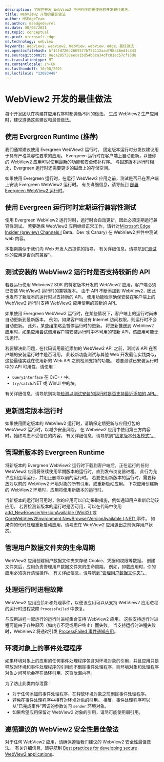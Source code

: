 ```yaml
---
description: 了解在开发 WebView2 应用程序时要使用的开发最佳做法。
title: WebView2 开发的最佳做法
author: MSEdgeTeam
ms.author: msedgedevrel
ms.date: 08/03/2021
ms.topic: conceptual
ms.prod: microsoft-edge
ms.technology: webview
keywords: WebView2、webview2、WebView、webview、edge、最佳做法
ms.openlocfilehash: bf14fd726c2669577b752112aadf98a36ed1c843
ms.sourcegitcommit: 0eca205728eeca1bd54b3ca34dfc81ec57cf16d8
ms.translationtype: MT
ms.contentlocale: zh-CN
ms.lasthandoff: 10/08/2021
ms.locfileid: "12083448"
---
```

# <a name="webview2-development-best-practices"></a>WebView2 开发的最佳做法

每个开发团队在构建其应用程序时都遵循不同的做法。  生成 WebView2 生产应用时，建议遵循这些建议和最佳做法。


## <a name="use-the-evergreen-runtime-recommended"></a>使用 Evergreen Runtime (推荐) 

我们通常建议使用 Evergreen WebView2 运行时。  固定版本运行时分发仅建议用于具有严格兼容性要求的应用。  Evergreen 运行时在客户端上自动更新，以便你的 WebView2 应用可以使用最新的功能和安全修补程序。  与固定版本运行时相比，Evergreen 运行时还需要更少的磁盘上的存储空间。

如果使用 Evergreen 运行时，在运行 WebView2 应用之前，测试是否已在客户端上安装 Evergreen WebView2 运行时。  有关详细信息，请导航到 [部署 Evergreen WebView2 运行时][Webview2ConceptsDistributionDeployingEvergreenWebview2Runtime]。


## <a name="run-compatibility-tests-regularly-when-using-the-evergreen-runtime"></a>使用 Evergreen 运行时时定期运行兼容性测试

使用 Evergreen WebView2 运行时时，运行时会自动更新，因此必须定期运行兼容性测试。  若要确保 WebView2 应用继续正常工作，请针对[Microsoft Edge Insider (preview) Channels (][MicrosoftedgeinsiderDownload] Beta、Dev 或 Canary) 在 WebView2 控件中测试 web 内容。

本指南类似于我们向 Web 开发人员提供的指导。  有关详细信息，请导航到["测试你的应用是否向前兼容"。][Webview2ConceptsDistributionStayCompatibleEvergreenMode]


## <a name="test-whether-newer-apis-are-supported-by-the-installed-webview2-runtime"></a>测试安装的 WebView2 运行时是否支持较新的 API

<!-- the main section about QueryInterface is in versioning.md; this section should be only a couple paragraphs -->

若要运行使用 Webview2 SDK 的特定版本开发的 WebView2 应用，客户端必须已安装 WebView2 运行时的兼容版本。  由于 API 不断添加到 WebView2，因此也发布了新版本的运行时以支持新的 API。  使用功能检测确保安装在客户端上的 WebView2 运行时支持 WebView2 应用使用的较新的 API。

如果使用 Evergreen WebView2 运行时，在某些情况下，客户端上的运行时尚未自动更新到最新版本。  例如，如果客户端没有 Internet 访问权限，则运行时不会自动更新。  此外，某些组策略会暂停运行时的更新。  将更新推送到 WebView2 应用时，如果应用尝试调用客户端安装运行时中不可用的较新 API，该应用可能无法运行。

若要解决此问题，在代码调用最近添加的 WebView2 API 之前，测试该 API 在客户端的安装运行时中是否可用。  此较新功能测试与其他 Web 开发最佳实践类似，这些最佳实践在使用新的 Web API 之前检测支持的功能。  若要测试已安装运行时中的 API 可用性，请使用：

*   `QueryInterface` 在 C/C++ 中。
*   `try/catch`.NET 或 WinUI 中的块。

有关详细信息，请导航到功能[检测以测试安装的运行时是否支持最近添加的 API。][Webview2ConceptsVersioningDetermineWebview2RuntimeRequirement]


## <a name="update-the-fixed-version-runtime"></a>更新固定版本运行时

如果使用固定版本的 WebView2 运行时，请确保定期更新与应用打包的 WebView2 运行时，以减少安全风险。  在 Webview2 应用中使用第三方内容时，始终考虑不受信任的内容。  有关详细信息，请导航到"[固定版本分发模式"。][Webview2ConceptsDistributionFixedVersionDistributionMode]


## <a name="manage-new-versions-of-the-evergreen-runtime"></a>管理新版本的 Evergreen Runtime

将新版本的 Evergreen WebView2 运行时下载到客户端后，正在运行的任何 WebView2 应用将继续使用早期版本的运行时，直到发布浏览器进程。  此行为允许应用连续运行，并阻止删除以前的运行时。  若要使用新版本的运行时，需要释放对以前的 WebView2 环境对象的所有引用，或重新启动应用。  下次应用创建新的 WebView2 环境时，应用将使用新版本的运行时。

当新版本的运行时可用时，你的应用可以自动采取措施，例如通知用户重新启动该应用。  若要检测新版本的运行时是否可用，可以在代码中使用 [add_NewBrowserVersionAvailable (Win32) ][Webview2ReferenceaddNewBrowserVersionAvailable] 或 [CoreWebView2Environment.NewBrowserVersionAvailable (.NET) ][Webview2ReferenceNewBrowserVersionAvailable] 事件。  如果你的代码处理重新启动应用，请考虑在 WebView2 应用退出之前保存用户状态。

<!-- are the Ref links enough, or link to a regular article or article subsection? -->


## <a name="manage-the-lifetime-of-the-user-data-folder"></a>管理用户数据文件夹的生命周期

WebView2 应用创建用户数据文件夹来存储 Cookie、凭据和权限等数据。  创建文件夹后，应用负责管理用户数据文件夹的生命周期。  例如，卸载应用时，你的应用必须执行清理操作。  有关详细信息，请导航到["管理用户数据文件夹"。][Webview2ConceptsUserDataFolder]


## <a name="handle-runtime-process-failures"></a>处理运行时进程故障

WebView2 应用应侦听和处理事件，以便该应用可以从支持 WebView2 应用进程的运行时进程故障 `ProcessFailed` 中恢复。

与应用进程一起运行的运行时进程集合支持 WebView2 应用。  这些支持运行时进程可能由于各种原因（如内存不足或用户终止）而失败。  当支持运行时进程失败时，WebView2 将通过引发 [ProcessFailed 事件通知应用][WebView2ProcessFailedEvent]。

<!-- is the Ref link enough, or link to a long section in regular docs? -->

## <a name="event-handlers-on-the-environment-object"></a>环境对象上的事件处理程序

如果环境对象上的应用的任何事件处理程序包含对环境对象的[][CreateCoreWebView2Environment]引用，并且应用只是释放对环境和事件处理程序的引用而不删除事件处理程序，则环境对象和处理程序对象之间可能会存在循环引用，这将泄漏内存。

为了防止此类内存泄露：
*  对于任何添加的事件处理程序，在释放环境对象之前删除事件处理程序。
*  避免在事件处理程序中持有对环境对象的引用。  相反，事件处理程序可以从"已完成事件"回调的参数访问 `sender` 环境对象。
*  如果希望应用保留对 WebView2 对象的引用，请尽可能使用弱引用。


## <a name="follow-recommended-webview2-security-best-practices"></a>遵循建议的 WebView2 安全性最佳做法

对于任何 WebView2 应用，请确保遵循我们建议的 WebView2 安全性最佳做法。  有关详细信息，请导航到 [Best practices for developing secure WebView2 applications][Webview2ConceptsSecurity]。



<!-- ====================================================================== -->
<!-- links -->
[Webview2ConceptsDistributionDeployingEvergreenWebview2Runtime]: ../concepts/distribution.md#deploying-the-evergreen-webview2-runtime "部署 Evergreen WebView2 运行时 - 分发 WebView2 应用和 WebView2 运行时|Microsoft Docs"
[Webview2ConceptsDistributionFixedVersionDistributionMode]: ../concepts/distribution.md#details-about-the-fixed-version-runtime-distribution-mode "有关固定版本运行时分发模式的详细信息 - 分发 WebView2 应用和 WebView2 运行时|Microsoft Docs"
[Webview2ConceptsDistributionStayCompatibleEvergreenMode]: ../concepts/distribution.md#test-your-app-for-forward-compatibility "测试应用是否向前兼容 - 分发 WebView2 应用和 WebView2 运行时|Microsoft Docs"
[Webview2ConceptsSecurity]: ../concepts/security.md "开发安全 WebView2 应用程序应用程序的最佳实践|Microsoft Docs"
[Webview2ConceptsUserDataFolder]: ../concepts/user-data-folder.md "管理用户数据文件夹 | Microsoft Docs"
[Webview2ConceptsVersioningDetermineWebview2RuntimeRequirement]: ../concepts/versioning.md#feature-detecting-to-test-whether-the-installed-runtime-supports-recently-added-apis "用于测试已安装的运行时是否支持最近添加的 API 的功能检测 - 了解 WebView2 SDK |Microsoft Docs"
[Webview2GetStartedWin32]: ../get-started/win32.md "WebView2 入门 | Microsoft Docs"
[Webview2GetStartedWinforms]: ../get-started/winforms.md "Windows Forms | 中的 WebView2 入门Microsoft Docs"
[Webview2GetStartedWinui]: ../get-started/winui.md "WinUI 3 预览版中的 WebView2 (入门) |Microsoft Docs"
[Webview2GetStartedWpf]: ../get-started/wpf.md "WPF | 中的 WebView2 入门Microsoft Docs"
<!-- external links -->
[Webview2ReferenceaddNewBrowserVersionAvailable]: /microsoft-edge/webview2/reference/win32/icorewebview2environment#add_newbrowserversionavailable "add_NewBrowserVersionAvailable |Microsoft Docs"

[Webview2ReferenceNewBrowserVersionAvailable]: /dotnet/api/microsoft.web.webview2.core.corewebview2environment.newbrowserversionavailable "CoreWebView2Environment.NewBrowserVersionAvailable 事件|Microsoft Docs"
[WebView2ProcessFailedEvent]: /microsoft-edge/webview2/reference/win32/icorewebview2processfailedeventargs "ICoreWebView2ProcessFailedEventArgs |Microsoft Docs"

[MicrosoftedgeinsiderDownload]: https://www.microsoftedgeinsider.com/download "下载 Microsoft Edge 预览体验成员频道"

[CreateCoreWebView2Environment]: /microsoft-edge/webview2/reference/win32/webview2-idl#createcorewebview2environment "CreateCoreWebView2Environment |Microsoft Docs"
